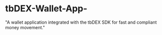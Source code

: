 # tbDEX-Wallet-App-
"A wallet application integrated with the tbDEX SDK for fast and compliant money movement."
